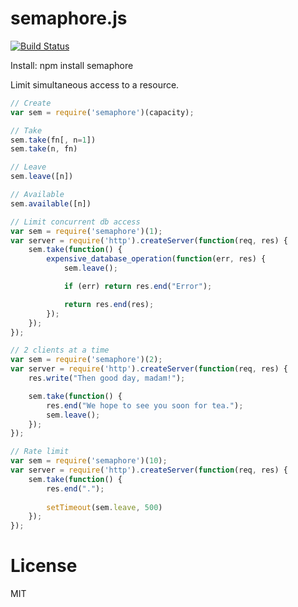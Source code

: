 semaphore.js
============

[![Build Status](https://travis-ci.org/abrkn/semaphore.js.svg?branch=master)](https://travis-ci.org/abrkn/semaphore.js)

Install:
npm install semaphore

Limit simultaneous access to a resource.

```javascript
// Create
var sem = require('semaphore')(capacity);

// Take
sem.take(fn[, n=1])
sem.take(n, fn)

// Leave
sem.leave([n])

// Available
sem.available([n])
```


```javascript
// Limit concurrent db access
var sem = require('semaphore')(1);
var server = require('http').createServer(function(req, res) {
	sem.take(function() {
		expensive_database_operation(function(err, res) {
			sem.leave();

			if (err) return res.end("Error");

			return res.end(res);
		});
	});
});
```

```javascript
// 2 clients at a time
var sem = require('semaphore')(2);
var server = require('http').createServer(function(req, res) {
	res.write("Then good day, madam!");

	sem.take(function() {
		res.end("We hope to see you soon for tea.");
		sem.leave();
	});
});
```

```javascript
// Rate limit
var sem = require('semaphore')(10);
var server = require('http').createServer(function(req, res) {
	sem.take(function() {
		res.end(".");
		
		setTimeout(sem.leave, 500)
	});
});
```

License
===

MIT

